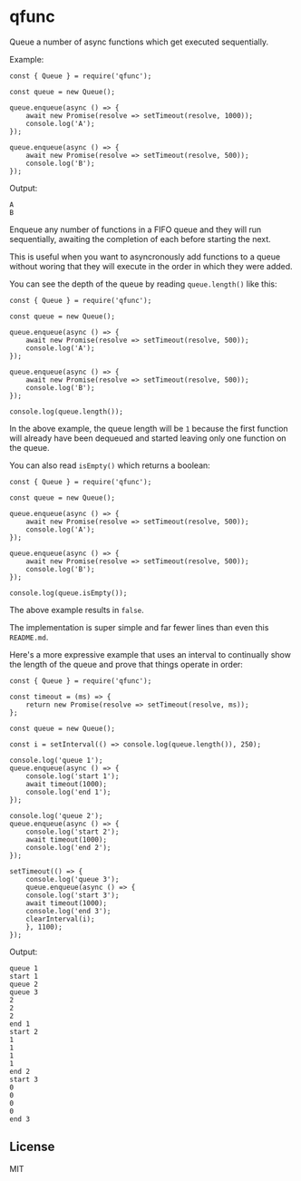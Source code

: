 qfunc
==============

Queue a number of async functions which get executed sequentially.

Example:
```
const { Queue } = require('qfunc');

const queue = new Queue();

queue.enqueue(async () => {
    await new Promise(resolve => setTimeout(resolve, 1000));
    console.log('A');
});

queue.enqueue(async () => {
    await new Promise(resolve => setTimeout(resolve, 500));
    console.log('B');
});
```

Output:

```
A
B
```

Enqueue any number of functions in a FIFO queue and they will run sequentially, awaiting the completion of each before starting the next.

This is useful when you want to asyncronously add functions to a queue without woring that they will execute in the order in which they were added.

You can see the depth of the queue by reading `queue.length()` like this:

```
const { Queue } = require('qfunc');

const queue = new Queue();

queue.enqueue(async () => {
    await new Promise(resolve => setTimeout(resolve, 500));
    console.log('A');
});

queue.enqueue(async () => {
    await new Promise(resolve => setTimeout(resolve, 500));
    console.log('B');
});

console.log(queue.length());
```
In the above example, the queue length will be `1` because the first function will already have been dequeued and started leaving only one function on the queue.

You can also read `isEmpty()` which returns a boolean:

```
const { Queue } = require('qfunc');

const queue = new Queue();

queue.enqueue(async () => {
    await new Promise(resolve => setTimeout(resolve, 500));
    console.log('A');
});

queue.enqueue(async () => {
    await new Promise(resolve => setTimeout(resolve, 500));
    console.log('B');
});

console.log(queue.isEmpty());
```

The above example results in `false`.

The implementation is super simple and far fewer lines than even this `README.md`.

Here's a more expressive example that uses an interval to continually show the length of the queue and prove that things operate in order:

```
const { Queue } = require('qfunc');

const timeout = (ms) => {
    return new Promise(resolve => setTimeout(resolve, ms));
};

const queue = new Queue();

const i = setInterval(() => console.log(queue.length()), 250);

console.log('queue 1');
queue.enqueue(async () => {
    console.log('start 1');
    await timeout(1000);
    console.log('end 1');
});

console.log('queue 2');
queue.enqueue(async () => {
    console.log('start 2');
    await timeout(1000);
    console.log('end 2');
});

setTimeout(() => {
    console.log('queue 3');
    queue.enqueue(async () => {
	console.log('start 3');
	await timeout(1000);
	console.log('end 3');
	clearInterval(i);
    }, 1100);
});
```

Output:
```
queue 1
start 1
queue 2
queue 3
2
2
2
end 1
start 2
1
1
1
1
end 2
start 3
0
0
0
0
end 3
```

License
-------
MIT
